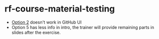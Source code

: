 # rf-course-material-testing

- [Option 2](option2/option2.md) doesn't work in GitHub UI
- Option 5 has less info in intro, the trainer will provide remaining parts in slides after the exercise.
